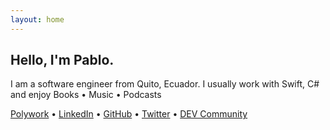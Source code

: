 ```yaml
---
layout: home
---
```

<!--
<div style="display: block;margin-bottom:10px;margin-left: auto;margin-right: auto;width: 80%;">
<img src="https://github-readme-stats.vercel.app/api?username=pablinme&show_icons=true&hide_rank=true&count_private=true&hide=issues,prs" /> <img src="https://github-readme-stats.vercel.app/api/top-langs?username=pablinme&count_private=true&hide=cmake&layout=compact" />
</div>
-->

## Hello, I'm Pablo.
I am a software engineer from Quito, Ecuador. I usually work with Swift, C# and enjoy Books • Music • Podcasts

[Polywork](https://www.polywork.com/pablinme) • [LinkedIn](https://www.linkedin.com/in/pablinme/) • [GitHub](https://github.com/pablinme) • [Twitter](https://twitter.com/pablinme) • [DEV Community](https://dev.to/pablinme/)
